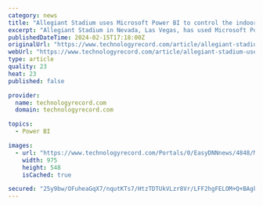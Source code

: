 ```yaml
---
category: news
title: "Allegiant Stadium uses Microsoft Power BI to control the indoor climate and monitor sustainability"
excerpt: "Allegiant Stadium in Nevada, Las Vegas, has used Microsoft Power BI to maintain indoor temperatures whilst monitoring sustainability. Summer temperatures in Nevada often exceed 37C (100F), which makes it important for the stadium to maintain a cool climate inside."
publishedDateTime: 2024-02-15T17:18:00Z
originalUrl: "https://www.technologyrecord.com/article/allegiant-stadium-uses-microsoft-power-bi-to-control-the-indoor-climate-and-monitor-sustainability"
webUrl: "https://www.technologyrecord.com/article/allegiant-stadium-uses-microsoft-power-bi-to-control-the-indoor-climate-and-monitor-sustainability"
type: article
quality: 23
heat: 23
published: false

provider:
  name: technologyrecord.com
  domain: technologyrecord.com

topics:
  - Power BI

images:
  - url: "https://www.technologyrecord.com/Portals/0/EasyDNNnews/4848/MSFT_Allegiant_web.jpg"
    width: 975
    height: 548
    isCached: true

secured: "25y9bw/OFuheaGqX7/nqutKTs7/HtzTDTUkVLzr8Vr/LFF2hgFELOM+Q+BAgkCo4DlBonK+uYHcALKbZWOV7FiBrQxnszcoQGChEno4y8gz301xq4zMUkxL+oYRmbJU2809STeBhXk9bbIr6bXCnYWWG4vsPEwYv/RAk4/QkW0jUAJTEingU+hdKCHEXXQR9Cfvo/wkHx4fBUIWvg+Y+vcnZyK0Eq9KMLtCOJbA8ZSbK2HyVMV7QVWToyMIi9/ULzoJ7kP1OGDIyye+6+fBsVuAwZDOw5Wx4XarKn3pMzjyKmCgPZUXYy5WdEFf7xKsGuGVTbH1pRuBxiOZb3490JrzW/tHE4dGxAZBHyy/OYBI=;pbGnqv6sNIJtFL1zOMYQcA=="
---
```


